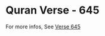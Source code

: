 # Quran Verse - 645 

For more infos, See [Verse 645](https://www.quranbookk.com/quran/search?q=645)